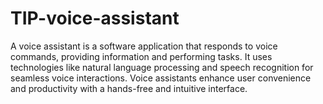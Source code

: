 # TIP-voice-assistant
A voice assistant is a software application that responds to voice commands, providing information and performing tasks. It uses technologies like natural language processing and speech recognition for seamless voice interactions. Voice assistants enhance user convenience and productivity with a hands-free and intuitive interface.
